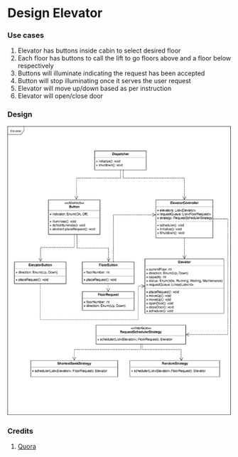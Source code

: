 # Design Elevator

### Use cases

1. Elevator has buttons inside cabin to select desired floor
2. Each floor has buttons to call the lift to go floors above and a floor below respectively
3. Buttons will illuminate indicating the request has been accepted
4. Button will stop illuminating once it serves the user request
5. Elevator will move up/down based as per instruction
6. Elevator will open/close door

### Design

![](/assets/Elevator.png)

### Credits

1. [Quora](https://www.quora.com/What-is-the-best-answer-to-Design-an-elevator-system)